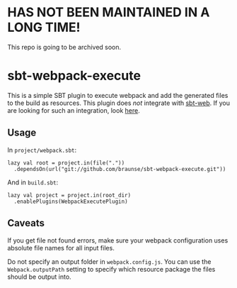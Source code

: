# HAS NOT BEEN MAINTAINED IN A LONG TIME!

This repo is going to be archived soon.

# sbt-webpack-execute

This is a simple SBT plugin to execute webpack and add the
generated files to the build as resources.
This plugin does *not* integrate with
[sbt-web](https://github.com/sbt/sbt-web).
If you are looking for such an integration, look
[here](https://github.com/stejskal/sbt-webpack).

## Usage

In `project/webpack.sbt`:

    lazy val root = project.in(file("."))
      .dependsOn(url("git://github.com/braunse/sbt-webpack-execute.git"))

And in `build.sbt`:

    lazy val project = project.in(root_dir)
      .enablePlugins(WebpackExecutePlugin)

## Caveats

If you get file not found errors, make sure your webpack
configuration uses absolute file names for all input files.

Do not specify an output folder in `webpack.config.js`.
You can use the `Webpack.outputPath` setting to specify
which resource package the files should be output into.
